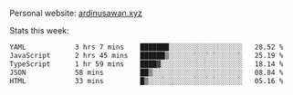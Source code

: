 Personal website: [ardinusawan.xyz](https://ardinusawan.xyz)

Stats this week:
<!--START_SECTION:waka-->

```txt
YAML            3 hrs 7 mins    ███████░░░░░░░░░░░░░░░░░░   28.52 %
JavaScript      2 hrs 45 mins   ██████▒░░░░░░░░░░░░░░░░░░   25.19 %
TypeScript      1 hr 59 mins    ████▓░░░░░░░░░░░░░░░░░░░░   18.14 %
JSON            58 mins         ██▒░░░░░░░░░░░░░░░░░░░░░░   08.84 %
HTML            33 mins         █▒░░░░░░░░░░░░░░░░░░░░░░░   05.16 %
```

<!--END_SECTION:waka-->

